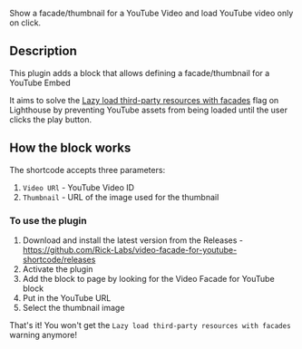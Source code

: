 Show a facade/thumbnail for a YouTube Video and load YouTube video only on click.

## Description

This plugin adds a block that allows defining a facade/thumbnail for a YouTube Embed

It aims to solve the [Lazy load third-party resources with facades](https://developer.chrome.com/docs/lighthouse/performance/third-party-facades) flag on Lighthouse by preventing YouTube assets from being loaded until the user clicks the play button.

## How the block works
The shortcode accepts three parameters:
1. `Video URl` - YouTube Video ID
2. `Thumbnail` - URL of the image used for the thumbnail

### To use the plugin
1. Download and install the latest version from the Releases - https://github.com/Rick-Labs/video-facade-for-youtube-shortcode/releases
2. Activate the plugin
3. Add the block to page by looking for the Video Facade for YouTube block
4. Put in the YouTube URL
5. Select the thumbnail image

That's it! You won't get the `Lazy load third-party resources with facades` warning anymore!